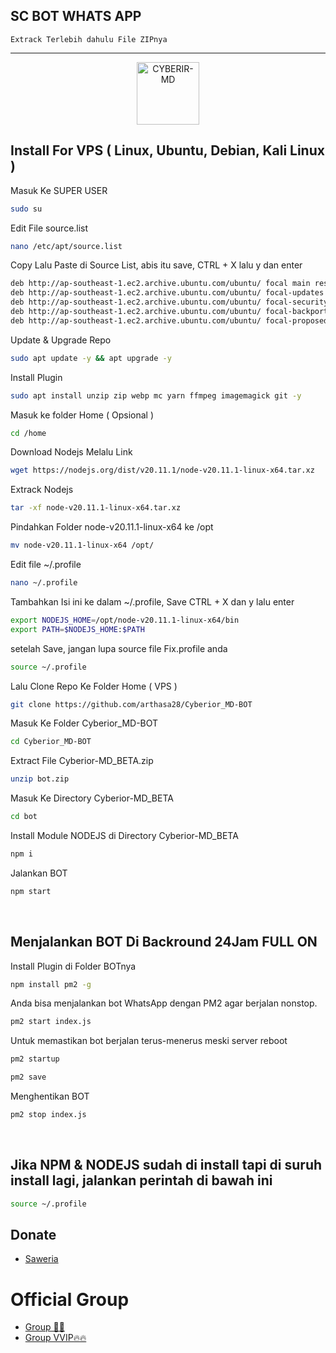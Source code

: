 ## SC BOT WHATS APP

 	Extrack Terlebih dahulu File ZIPnya
-----------------------------------------------------

<p align="center">
<img src="https://github.com/zeeoneofficial/Haruka-Md/blob/v1/media/Haruka.jpg" alt="CYBERIR-MD" width="100"/>


## Install For VPS ( Linux, Ubuntu, Debian, Kali Linux )

Masuk Ke SUPER USER
```bash
sudo su
```
Edit File source.list
```bash
nano /etc/apt/source.list
```
Copy Lalu Paste di Source List, abis itu save, CTRL + X lalu y dan enter
```bash
deb http://ap-southeast-1.ec2.archive.ubuntu.com/ubuntu/ focal main restricted universe multiverse
deb http://ap-southeast-1.ec2.archive.ubuntu.com/ubuntu/ focal-updates main restricted universe multiverse
deb http://ap-southeast-1.ec2.archive.ubuntu.com/ubuntu/ focal-security main restricted universe multiverse
deb http://ap-southeast-1.ec2.archive.ubuntu.com/ubuntu/ focal-backports main restricted universe multiverse
deb http://ap-southeast-1.ec2.archive.ubuntu.com/ubuntu/ focal-proposed main restricted universe multiverse
```
Update & Upgrade Repo
```bash
sudo apt update -y && apt upgrade -y
```
Install Plugin
```bash
sudo apt install unzip zip webp mc yarn ffmpeg imagemagick git -y
```
Masuk ke folder Home ( Opsional )
```bash
cd /home
```
Download Nodejs Melalu Link
```bash
wget https://nodejs.org/dist/v20.11.1/node-v20.11.1-linux-x64.tar.xz
```
Extrack Nodejs
```bash
tar -xf node-v20.11.1-linux-x64.tar.xz
```
Pindahkan Folder node-v20.11.1-linux-x64 ke /opt
```bash
mv node-v20.11.1-linux-x64 /opt/
```
Edit file ~/.profile
```bash
nano ~/.profile
```
Tambahkan Isi ini ke dalam ~/.profile, Save CTRL + X dan y lalu enter
```bash
export NODEJS_HOME=/opt/node-v20.11.1-linux-x64/bin
export PATH=$NODEJS_HOME:$PATH
```
setelah Save, jangan lupa source file Fix.profile anda
```bash
source ~/.profile
```
Lalu Clone Repo Ke Folder Home ( VPS )
```bash
git clone https://github.com/arthasa28/Cyberior_MD-BOT
```
Masuk Ke Folder Cyberior_MD-BOT 
```bash
cd Cyberior_MD-BOT
```
Extract File Cyberior-MD_BETA.zip
```bash
unzip bot.zip
```
Masuk Ke Directory Cyberior-MD_BETA
```bash
cd bot
```
Install Module NODEJS di Directory Cyberior-MD_BETA
```bash
npm i
```
Jalankan BOT
```bash
npm start
```
</br>

## Menjalankan BOT Di Backround 24Jam FULL ON
Install Plugin di Folder BOTnya
```bash
npm install pm2 -g
```
Anda bisa menjalankan bot WhatsApp dengan PM2 agar berjalan nonstop.
```bash
pm2 start index.js
```
Untuk memastikan bot berjalan terus-menerus meski server reboot
```bash
pm2 startup
```
```bash
pm2 save
```

Menghentikan BOT 
```bash
pm2 stop index.js
```

</br>

## Jika NPM & NODEJS sudah di install tapi di suruh install lagi, jalankan perintah di bawah ini
```bash
source ~/.profile
```



## Donate
- [Saweria](https://saweria.co/arthasyarif)


# Official Group
- [Group 🤑🤑](https://chat.whatsapp.com/HFz5GTte4Hv93xxZwAGds2)
- [Group VVIP🔥🔥](https://sfl.gl/Sx6YeqKgE2fp)

